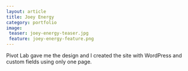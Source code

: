 ```yaml
---
layout: article
title: Joey Energy
category: portfolio
image:
 teaser: joey-energy-teaser.jpg
 feature: joey-energy-feature.png
---
```


Pivot Lab gave me the design and I created the site with WordPress and custom fields using only one page.
